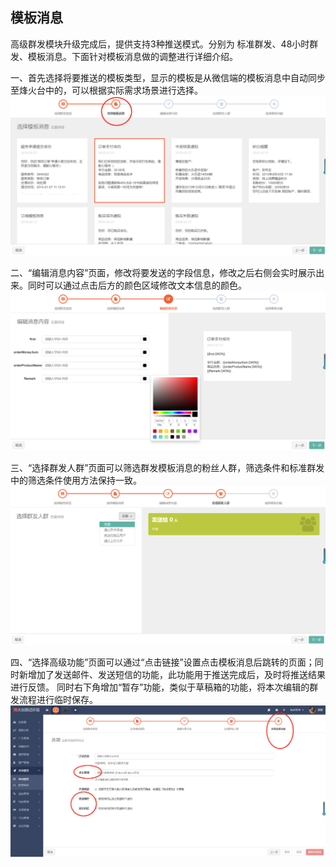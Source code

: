 ## 模板消息

高级群发模块升级完成后，提供支持3种推送模式。分别为 标准群发、48小时群发、模板消息。下面针对模板消息做的调整进行详细介绍。

一、首先选择将要推送的模板类型，显示的模板是从微信端的模板消息中自动同步至烽火台中的，可以根据实际需求场景进行选择。  
![](/assets/1519729914%281%29.jpg)

二、“编辑消息内容”页面，修改将要发送的字段信息，修改之后右侧会实时展示出来。同时可以通过点击后方的颜色区域修改文本信息的颜色。  
![](/assets/1519730153%281%29.jpg)

三、“选择群发人群”页面可以筛选群发模板消息的粉丝人群，筛选条件和标准群发中的筛选条件使用方法保持一致。  
![](/assets/1519730286%281%29.jpg)

四、“选择高级功能”页面可以通过“点击链接”设置点击模板消息后跳转的页面；同时新增加了发送邮件、发送短信的功能，此功能用于推送完成后，及时将推送结果进行反馈。
同时右下角增加“暂存”功能，类似于草稿箱的功能，将本次编辑的群发流程进行临时保存。  
![](/assets/1520223581%281%29.jpg)

